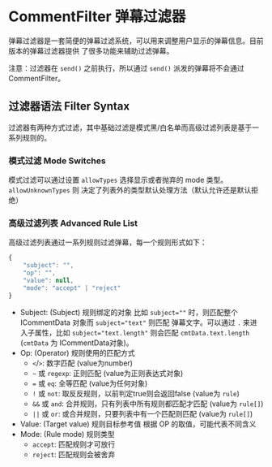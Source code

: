 # CommentFilter 弹幕过滤器

弹幕过滤器是一套简便的弹幕过滤系统，可以用来调整用户显示的弹幕信息。目前版本的弹幕过滤器提供
了很多功能来辅助过滤弹幕。

注意：过滤器在 `send()` 之前执行，所以通过 `send()` 派发的弹幕将不会通过 CommentFilter。

## 过滤器语法 Filter Syntax
过滤器有两种方式过滤，其中基础过滤是模式黑/白名单而高级过滤列表是基于一系列规则的。

### 模式过滤 Mode Switches
模式过滤可以通过设置 `allowTypes` 选择显示或者抛弃的 mode 类型。`allowUnknownTypes` 则
决定了列表外的类型默认处理方法（默认允许还是默认拒绝）

### 高级过滤列表 Advanced Rule List
高级过滤列表通过一系列规则过滤弹幕，每一个规则形式如下：

````JavaScript
{
    "subject": "",
    "op": "",
    "value": null,
    "mode": "accept" | "reject"
}
````

- Subject: (Subject) 规则绑定的对象
    比如 `subject=""` 时，则匹配整个 ICommentData 对象而 `subject="text"` 则匹配
    弹幕文字。可以通过 `.` 来进入子属性，比如 `subject="text.length"` 则会匹配
    `cmtData.text.length` (`cmtData` 为 ICommentData对象)。
- Op: (Operator) 规则使用的匹配方式
    - `<`/`>`: 数字匹配 (value为number)
    - `~` 或 `regexp`: 正则匹配 (value为正则表达式对象)
    - `=` 或 `eq`: 全等匹配 (value为任何对象)
    - `!` 或 `not`: 取反反规则，以前判定true则会返回false (value为 `rule`)
    - `&&` 或 `and`: 合并规则，只有列表中所有规则都匹配才匹配 (value为 `rule[]`)
    - `||` 或 `or`: 或合并规则，只要列表中有一个匹配则匹配 (value为 `rule[]`)
- Value: (Target value) 规则目标参考值
    根据 OP 的取值，可能代表不同含义
- Mode: (Rule mode) 规则类型
    - `accept`: 匹配规则才可放行
    - `reject`: 匹配规则会被舍弃
